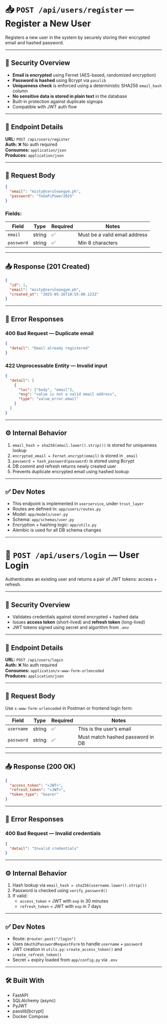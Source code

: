 
# 📥 `POST /api/users/register` — Register a New User

Registers a new user in the system by securely storing their encrypted email and hashed password.

---

## 🔐 Security Overview

- **Email is encrypted** using Fernet (AES-based, randomized encryption)
- **Password is hashed** using Bcrypt via `passlib`
- **Uniqueness check** is enforced using a deterministic SHA256 `email_hash` column
- **No sensitive data is stored in plain text** in the database
- Built-in protection against duplicate signups
- Compatible with JWT auth flow

---

## 🧪 Endpoint Details

**URL:** `POST /api/users/register`  
**Auth:** ❌ No auth required  
**Consumes:** `application/json`  
**Produces:** `application/json`

---

## 📨 Request Body

```json
{
  "email": "misty@ceruleangym.ph",
  "password": "ToGePiPower2025"
}
```

### Fields:

| Field     | Type   | Required | Notes                         |
|-----------|--------|----------|-------------------------------|
| `email`   | string | ✅        | Must be a valid email address |
| `password`| string | ✅        | Min 8 characters              |

---

## 📤 Response (201 Created)

```json
{
  "id": 1,
  "email": "misty@ceruleangym.ph",
  "created_at": "2025-05-16T10:55:00.123Z"
}
```

---

## 🔁 Error Responses

### 400 Bad Request — Duplicate email

```json
{
  "detail": "Email already registered"
}
```

### 422 Unprocessable Entity — Invalid input

```json
{
  "detail": [
    {
      "loc": ["body", "email"],
      "msg": "value is not a valid email address",
      "type": "value_error.email"
    }
  ]
}
```

---

## ⚙️ Internal Behavior

1. `email_hash = sha256(email.lower().strip())` is stored for uniqueness lookup
2. `encrypted_email = Fernet.encrypt(email)` is stored in `_email`
3. `password = hash_password(password)` is stored using Bcrypt
4. DB commit and refresh returns newly created user
5. Prevents duplicate encrypted email using hashed lookup

---

## ✅ Dev Notes

- This endpoint is implemented in `userservice`, under `trust_layer`
- Routes are defined in: `app/users/routes.py`
- Model: `app/models/user.py`
- Schema: `app/schemas/user.py`
- Encryption + hashing logic: `app/utils.py`
- Alembic is used for all DB schema changes

---

# 🔑 `POST /api/users/login` — User Login

Authenticates an existing user and returns a pair of JWT tokens: access + refresh.

---

## 🔐 Security Overview

- Validates credentials against stored encrypted + hashed data
- Issues **access token** (short-lived) and **refresh token** (long-lived)
- JWT tokens signed using secret and algorithm from `.env`

---

## 🧪 Endpoint Details

**URL:** `POST /api/users/login`  
**Auth:** ❌ No auth required  
**Consumes:** `application/x-www-form-urlencoded`  
**Produces:** `application/json`

---

## 📨 Request Body

Use `x-www-form-urlencoded` in Postman or frontend login form:

| Field     | Type   | Required | Notes                           |
|-----------|--------|----------|---------------------------------|
| `username`| string | ✅        | This is the user’s email        |
| `password`| string | ✅        | Must match hashed password in DB|

---

## 📤 Response (200 OK)

```json
{
  "access_token": "<JWT>",
  "refresh_token": "<JWT>",
  "token_type": "bearer"
}
```

---

## 🔁 Error Responses

### 400 Bad Request — Invalid credentials

```json
{
  "detail": "Invalid credentials"
}
```

---

## ⚙️ Internal Behavior

1. Hash lookup via `email_hash = sha256(username.lower().strip())`
2. Password is checked using `verify_password()`
3. If valid:
   - `access_token` = JWT with `exp` in 30 minutes
   - `refresh_token` = JWT with `exp` in 7 days

---

## ✅ Dev Notes

- Route: `@router.post("/login")`
- Uses `OAuth2PasswordRequestForm` to handle `username` + `password`
- JWT creation in `utils.py`: `create_access_token()` and `create_refresh_token()`
- Secret + expiry loaded from `app/config.py` via `.env`

---

## 🛠 Built With

- FastAPI
- SQLAlchemy (async)
- PyJWT
- passlib[bcrypt]
- Docker Compose
